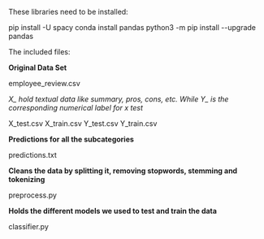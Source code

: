 These libraries need to be installed:

pip install -U spacy
conda install pandas
python3 -m pip install --upgrade pandas



The included files:

**Original Data Set**

employee_review.csv

*X_ hold textual data like summary, pros, cons, etc. While Y_ is the corresponding numerical label for x test*

X_test.csv
X_train.csv
Y_test.csv
Y_train.csv

**Predictions for all the subcategories**

predictions.txt

**Cleans the data by splitting it, removing stopwords, stemming and tokenizing**

preprocess.py 

**Holds the different models we used to test and train the data**

classifier.py


